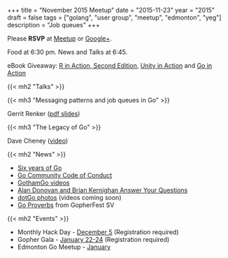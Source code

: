 +++
title = "November 2015 Meetup"
date = "2015-11-23"
year = "2015"
draft = false
tags = ["golang", "user group", "meetup", "edmonton", "yeg"]
description = "Job queues"
+++

Please **RSVP** at [Meetup](https://www.meetup.com/startupedmonton/events/qfwsfhytpbfc/) or [Google+](https://plus.google.com/events/cdd6pk6dbgphjfc2l7siladbp4s?authkey=CKGC5cHphZm0wgE).

Food at 6:30 pm. News and Talks at 6:45.

eBook Giveaway: [R in Action, Second Edition](https://www.manning.com/books/r-in-action-second-edition), [Unity in Action](https://www.manning.com/books/unity-in-action) and [Go in Action](https://www.manning.com/books/go-in-action)

{{< mh2 "Talks" >}}

{{< mh3 "Messaging patterns and job queues in Go" >}}

Gerrit Renker ([pdf slides](https://github.com/edmontongo/presentations/raw/master/2015-11/MOMs/Messaging_and_Job_Queues_in_Go.pdf))

{{< mh3 "The Legacy of Go" >}}

Dave Cheney ([video](https://www.youtube.com/watch?v=_2d3KfRt4XU))

{{< mh2 "News" >}}

- [Six years of Go](https://blog.golang.org/6years)
- [Go Community Code of Conduct](https://golang.org/conduct)
- [GothamGo videos](https://www.youtube.com/playlist?list=PLeGxIOPLk9ELh9tsPZMzau6CzMjfMzp9-)
- [Alan Donovan and Brian Kernighan Answer Your Questions](http://features.slashdot.org/story/15/11/18/1748247/interviews-alan-donovan-and-brian-kernighan-answer-your-questions)
- [dotGo photos](https://www.flickr.com/photos/97226415@N08/sets/72157661133005275) (videos coming soon)
- [Go Proverbs](http://go-proverbs.github.io/) from GopherFest SV

{{< mh2 "Events" >}}

- Monthly Hack Day - [December 5](https://www.meetup.com/startupedmonton/events/226796399/) (Registration required)
- Gopher Gala - [January 22-24](http://gophergala.com/) (Registration required)
- Edmonton Go Meetup - [January](/meetup/2016-01/)
